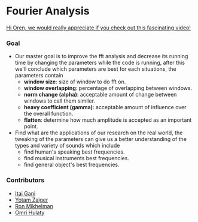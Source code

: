 # Fourier Analysis

[Hi Oren, we would really appreciate if you check out this fascinating video!](https://www.youtube.com/watch?v=dQw4w9WgXcQ)

### Goal

- Our master goal is to improve the fft analysis and decrease its running time by changing the parameters while the code is running, after this we'll conclude which parameters are best for each situations, the parameters contain
  - **window size**: size of window to do fft on.
  - **window overlapping**: percentage of overlapping between windows.
  - **norm change (alpha)**: acceptable amount of change between windows to call them similer.
  - **heavy coefficient (gamma)**: acceptable amount of influence over the overall function.
  - **flatten**: determine how much amplitude is accepted as an important point.
- Find what are the applications of our research on the real world, the tweaking of the parameters can give us a better understanding of the types and variety of sounds which include
  - find human's speaking best frequencies.
  - find musical instruments best frequencies.
  - find general object's best frequencies.


### Contributors
- [Itai Gani](https://github.com/ItaiGani)
- [Yotam Zaiger](https://github.com/YotamZaiger1)
- [Ron Mikhelman](https://github.com/yeahBOYYYYY)
- [Omri Hulaty](https://github.com/omrihhh)
